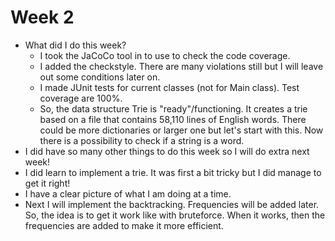 # Week 2

- What did I do this week?
  - I took the JaCoCo tool in to use to check the code coverage.
  - I added the checkstyle. There are many violations still but I will leave out some conditions later on.
  - I made JUnit tests for current classes (not for Main class). Test coverage are 100%.
  - So, the data structure Trie is "ready"/functioning. It creates a trie based on a file that contains 58,110 lines of English words. There could be more dictionaries or larger one but let's start with this. Now there is a possibility to check if a string is a word.
- I did have so many other things to do this week so I will do extra next week!
- I did learn to implement a trie. It was first a bit tricky but I did manage to get it right!
- I have a clear picture of what I am doing at a time.
- Next I will implement the backtracking. Frequencies will be added later. So, the idea is to get it work like with bruteforce. When it works, then the frequencies are added to make it more efficient.

